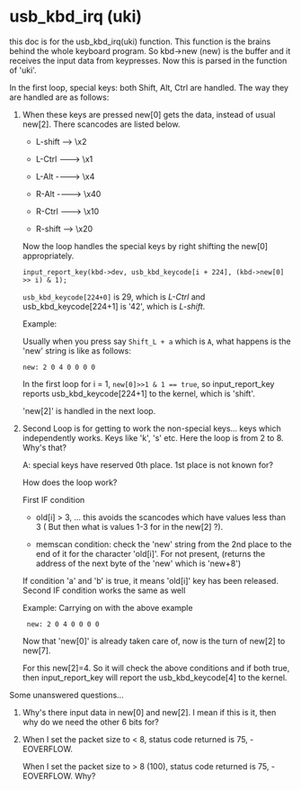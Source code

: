 # usb_kbd_irq (uki)

this doc is for the usb_kbd_irq(uki) function. This function is the brains behind the whole keyboard program. So kbd->new (new) is the buffer and it receives the input data from keypresses. Now this is parsed in the function of 'uki'. 

In the first loop, special keys: both Shift, Alt, Ctrl are handled. The way they are handled are as follows:

1. When these keys are pressed new[0] gets the data, instead of usual new[2].        There scancodes are listed below.

    * L-shift --> \x2
   
    * L-Ctrl ---> \x1
   
   * L-Alt ----> \x4
   
   * R-Alt ----> \x40
   
   * R-Ctrl ---> \x10
   
   * R-shift --> \x20
   
    Now the loop handles the special keys by right shifting the new[0] appropriately.

    `input_report_key(kbd->dev, usb_kbd_keycode[i + 224], (kbd->new[0] >> i) & 1);`

    `usb_kbd_keycode[224+0]` is 29, 
which is *L-Ctrl* and usb_kbd_keycode[224+1] is '42', which is *L-shift*.

    Example:
    
    Usually when you press say `Shift_L + a` which is `A`, what happens is the 'new' string is like as follows:	
    
    `new: 2 0 4 0 0 0 0`

    In the first loop
   for i = 1, `new[0]>>1 & 1 == true`, 
    so input_report_key reports usb_kbd_keycode[224+1] to the kernel, which is 'shift'. 
    
    'new[2]' is handled in the next loop.
   
2. Second Loop is for getting to work the non-special keys... keys which independently works. Keys like 'k', 's' etc.
Here the loop is from 2 to 8. Why's that? 

    A: special keys have reserved 0th place. 1st place is not known for?
       
    How does the loop work?
   
    First IF condition 

    * old[i] > 3, ... this avoids the scancodes which have values less than 3 ( But then what is values 1-3 for in the new[2] ?).

    * memscan condition: check the 'new' string from the 2nd place to the end of it for the character 'old[i]'. For not present, 
         (returns the address of the next byte of the 'new' which is 'new+8')
         
     If condition 'a' and 'b' is true, it means 'old[i]' key has been released.     
     Second IF condition works the same as well  
     
     Example:  Carrying on with the above example

    ` new: 2 0 4 0 0 0 0`
    
     Now that 'new[0]' is already taken care of, now is the turn of new[2] to new[7].
     
     For this new[2]=4. 
     So it will check the above conditions and if both true, then input_report_key will report the usb_kbd_keycode[4] to the kernel.
     

Some unanswered questions...

1. Why's there input data in new[0] and new[2]. I mean if this is it, then why do we need the other 6 bits for?

2. When I set the packet size to < 8, status code returned is 75, -EOVERFLOW.

   When I set the packet size to > 8 (100), status code returned is 75, -EOVERFLOW. Why?
